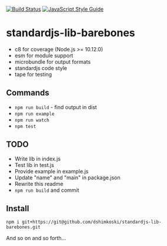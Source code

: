 [![Build Status](https://travis-ci.org/dshimkoski/standardjs-lib-barebones.svg?branch=master)](https://travis-ci.org/dshimkoski/standardjs-lib-barebones) [![JavaScript Style Guide](https://img.shields.io/badge/code_style-standard-brightgreen.svg)](https://standardjs.com)

# standardjs-lib-barebones

* c8 for coverage (Node.js >= 10.12.0)
* esm for module support
* microbundle for output formats
* standardjs code style
* tape for testing

## Commands

* `npm run build` - find output in dist
* `npm run example`
* `npm run watch`
* `npm test`

## TODO

* Write lib in index.js
* Test lib in test.js
* Provide example in example.js
* Update "name" and "main" in package.json
* Rewrite this readme
* `npm run build` and commit

## Install

`npm i git+https://git@github.com/dshimkoski/standardjs-lib-barebones.git`

And so on and so forth...
